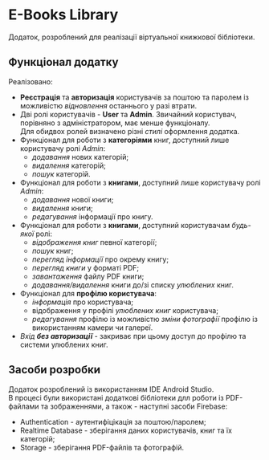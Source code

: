 # E-Books Library
Додаток, розроблений для реалізації віртуальної книжкової бібліотеки.
## Функціонал додатку
Реалізовано:
- **Реєстрація** та **авторизація** користувачів за поштою та паролем із можливістю *відновлення* останнього у разі втрати.
- Дві ролі користувачів - **User** та **Admin**. Звичайний користувач, порівняно з адміністратором, має менше функціоналу.  
Для обидвох ролей визначено різні *стилі* оформлення додатка.
- Функціонал для роботи з **категоріями** книг, доступний лише користувачу ролі *Admin*:
   - *додавання* нових категорій;
   - *видалення* категорій;
   - *пошук* категорій.
- Функціонал для роботи з **книгами**, доступний лише користувачу ролі *Admin*:
   - *додавання* нової книги;
   - *видалення* книги;
   - *редагування* інформації про книгу.
- Функціонал для роботи з **книгами**, доступний користувачам *будь-якої* ролі:
   - *відображення книг* певної категорії;
   - *пошук* книг;
   - *перегляд інформації* про окрему книгу;
   - *перегляд книги* у форматі PDF;
   - *завантаження* файлу PDF книги;
   - *додавання/видалення* книги до/зі списку *улюблених* книг.
- Функціонал для **профілю користувача**:
   - *інформація* про користувача;
   - відображення у профілі *улюблених книг* користувача;
   - *редагування* профілю із можливістю *зміни фотографії* профілю із використанням камери чи галереї.
- *Вхід **без авторизації*** - закриває при цьому доступ до профілю та системи улюблених книг.

## Засоби розробки
Додаток розроблений із використанням IDE Android Studio.  
В процесі були використані додаткові бібліотеки длл роботи із PDF-файлами та зображеннями, а також - наступні засоби Firebase:
- Authentication - аутентифіцікація за поштою/паролем;
- Realtime Database - зберігання даних користувачів, книг та їх категорій;
- Storage - зберігання PDF-файлів та фотографій.
